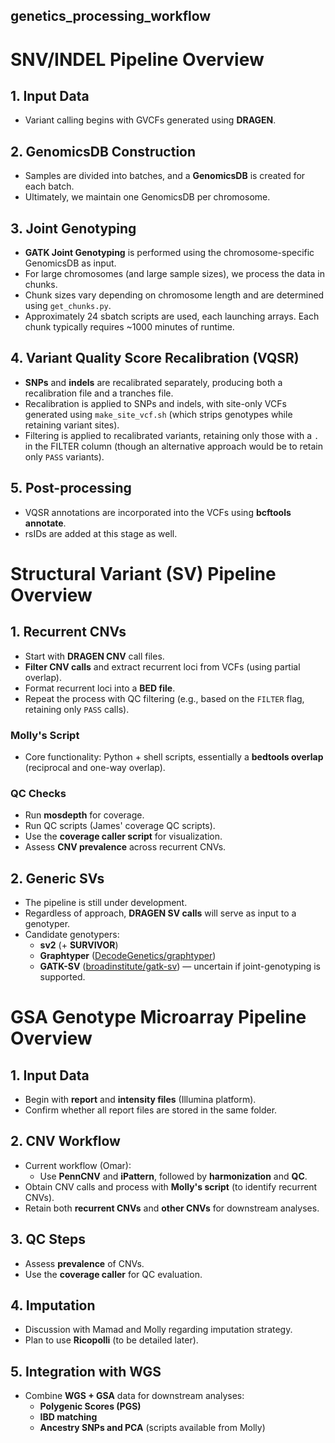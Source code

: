 ## genetics_processing_workflow

# SNV/INDEL Pipeline Overview

## 1. Input Data
- Variant calling begins with GVCFs generated using **DRAGEN**.

## 2. GenomicsDB Construction
- Samples are divided into batches, and a **GenomicsDB** is created for each batch.  
- Ultimately, we maintain one GenomicsDB per chromosome.

## 3. Joint Genotyping
- **GATK Joint Genotyping** is performed using the chromosome-specific GenomicsDB as input.  
- For large chromosomes (and large sample sizes), we process the data in chunks.  
- Chunk sizes vary depending on chromosome length and are determined using `get_chunks.py`.  
- Approximately 24 sbatch scripts are used, each launching arrays. Each chunk typically requires ~1000 minutes of runtime.

## 4. Variant Quality Score Recalibration (VQSR)
- **SNPs** and **indels** are recalibrated separately, producing both a recalibration file and a tranches file.  
- Recalibration is applied to SNPs and indels, with site-only VCFs generated using `make_site_vcf.sh` (which strips genotypes while retaining variant sites).  
- Filtering is applied to recalibrated variants, retaining only those with a `.` in the FILTER column (though an alternative approach would be to retain only `PASS` variants).

## 5. Post-processing
- VQSR annotations are incorporated into the VCFs using **bcftools annotate**.  
- rsIDs are added at this stage as well.

# Structural Variant (SV) Pipeline Overview

## 1. Recurrent CNVs
- Start with **DRAGEN CNV** call files.  
- **Filter CNV calls** and extract recurrent loci from VCFs (using partial overlap).  
- Format recurrent loci into a **BED file**.  
- Repeat the process with QC filtering (e.g., based on the `FILTER` flag, retaining only `PASS` calls).

### Molly's Script
- Core functionality: Python + shell scripts, essentially a **bedtools overlap** (reciprocal and one-way overlap).  

### QC Checks
- Run **mosdepth** for coverage.  
- Run QC scripts (James' coverage QC scripts).  
- Use the **coverage caller script** for visualization.  
- Assess **CNV prevalence** across recurrent CNVs.

## 2. Generic SVs
- The pipeline is still under development.  
- Regardless of approach, **DRAGEN SV calls** will serve as input to a genotyper.  
- Candidate genotypers:  
  - **sv2** (+ **SURVIVOR**)  
  - **Graphtyper** ([DecodeGenetics/graphtyper](https://github.com/DecodeGenetics/graphtyper))  
  - **GATK-SV** ([broadinstitute/gatk-sv](https://github.com/broadinstitute/gatk-sv)) — uncertain if joint-genotyping is supported.
 
# GSA Genotype Microarray Pipeline Overview

## 1. Input Data
- Begin with **report** and **intensity files** (Illumina platform).  
- Confirm whether all report files are stored in the same folder.

## 2. CNV Workflow
- Current workflow (Omar):  
  - Use **PennCNV** and **iPattern**, followed by **harmonization** and **QC**.  
- Obtain CNV calls and process with **Molly's script** (to identify recurrent CNVs).  
- Retain both **recurrent CNVs** and **other CNVs** for downstream analyses.

## 3. QC Steps
- Assess **prevalence** of CNVs.  
- Use the **coverage caller** for QC evaluation.  

## 4. Imputation
- Discussion with Mamad and Molly regarding imputation strategy.  
- Plan to use **Ricopolli** (to be detailed later).  

## 5. Integration with WGS
- Combine **WGS + GSA** data for downstream analyses:  
  - **Polygenic Scores (PGS)**  
  - **IBD matching**  
  - **Ancestry SNPs and PCA** (scripts available from Molly)  

